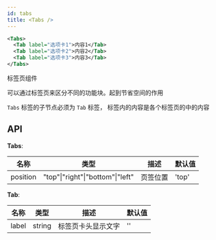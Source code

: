 ```yaml
---
id: tabs
title: <Tabs />
---
```


```xml
<Tabs>
  <Tab label="选项卡1">内容1</Tab>
  <Tab label="选项卡2">内容2</Tab>
  <Tab label="选项卡3">内容3</Tab>
</Tabs>
```

标签页组件

可以通过标签页来区分不同的功能块。起到节省空间的作用

`Tabs` 标签的子节点必须为 `Tab` 标签， 标签内的内容是各个标签页的中的内容

## API

**Tabs**:

| 名称 | 类型 | 描述 | 默认值 |
| ---- | ---- | ---- | ---- | 
| position | "top"\|"right"\|"bottom"\|"left" | 页签位置 | 'top' |

**Tab**:

| 名称 | 类型 | 描述 | 默认值 |
| ---- | ---- | ---- | ---- | 
| label | string | 标签页卡头显示文字 | '' |
